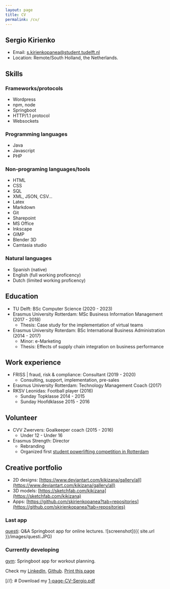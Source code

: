 ```yaml
---
layout: page
title: CV
permalink: /cv/
---
```

## Sergio Kirienko
* Email: s.kirienkopanea@student.tudelft.nl
* Location: Remote/South Holland, the Netherlands.

## Skills
### Frameworks/protocols
* Wordpress
* npm, node
* Springboot
* HTTP/1.1 protocol
* Websockets

### Programming languages
* Java
* Javascript
* PHP

### Non-programing languages/tools
* HTML
* CSS
* SQL
* XML, JSON, CSV...
* Latex
* Markdown
* Git
* Sharepoint
* MS Office
* Inkscape
* GIMP
* Blender 3D
* Camtasia studio

### Natural languages
* Spanish (native)
* English (full working proficency)
* Dutch (limited working proficency)


## Education
* TU Delft: BSc Computer Science (2020 - 2023)
* Erasmus University Rotterdam: MSc Business Information Management (2017 - 2018)
  * Thesis: Case study for the implementation of virtual teams
* Erasmus University Roterdam: BSc International Business Administration (2014 - 2017)
  * Minor: e-Marketing
  * Thesis: Effects of supply chain integration on business performance

## Work experience
* FRISS \| fraud, risk & compliance: Consultant (2019 - 2020)
  * Consulting, support, implementation, pre-sales
* Erasmus University Rotterdam: Technology Management Coach (2017)
* RKSV Leonidas: Football player (2016)
  * Sunday Topklasse 2014 - 2015
  * Sunday Hoofdklasse 2015 - 2016

## Volunteer
* CVV Zwervers: Goalkeeper coach (2015 - 2016)
  * Under 12 - Under 16
* Erasmus Strength: Director
  * Rebranding
  * Organized first [student powerlifting competition in Rotterdam](https://www.youtube.com/watch?v=qGqPqr8v-oY)

## Creative portfolio
* 2D designs: [https://www.deviantart.com/kikizana/gallery/all](https://www.deviantart.com/kikizana/gallery/all)
* 3D models: [https://sketchfab.com/kikizana](https://sketchfab.com/kikizana)
* Apps: [https://github.com/skirienkopanea?tab=repositories](https://github.com/skirienkopanea?tab=repositories)

### Last app
[questi](https://github.com/skirienkopanea/questi): Q&A Springboot app for online lectures.
![screenshot]({{ site.url }}/images/questi.JPG)

### Currently developing
[gym](https://github.com/skirienkopanea/gym): Springboot app for workout planning.

Check my [LinkedIn](https://www.linkedin.com/in/sergio-kirienko/), [Github](https://github.com/skirienkopanea). <a onclick="window.print();" href="#print">Print this page
</a>

[//]: # Download my [1-page-CV-Sergio.pdf]("todo")
